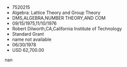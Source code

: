 
* 7520215
* Algebra: Lattice Theory and Group Theory
* DMS,ALGEBRA,NUMBER THEORY,AND COM
* 09/15/1975,11/10/1976
* Robert Dilworth,CA,California Institute of Technology
* Standard Grant
*   name not available
* 06/30/1978
* USD 62,700.00

nan
